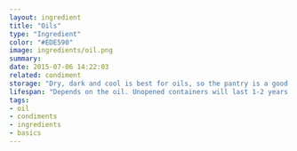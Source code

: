 ```yaml
---
layout: ingredient
title: "Oils"
type: "Ingredient"
color: "#EDE590"
image: ingredients/oil.png
summary: 
date: 2015-07-06 14:22:03
related: condiment
storage: "Dry, dark and cool is best for oils, so the pantry is a good place. Oils can be kept in the fridge but some of them become cloudy or solidify if too cold, so youll have to bring them back to room temperature if you do."
lifespan: "Depends on the oil. Unopened containers will last 1-2 years. When opened, cooking oils last longer (1yr) than flavour oils (3-8 months). You can extend the life with a couple of months by refrigerating"
tags:
- oil
- condiments
- ingredients
- basics
---
```

